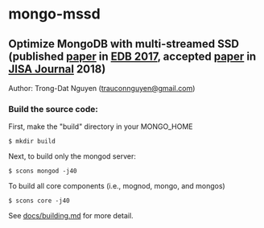 # mongo-mssd
## Optimize MongoDB with multi-streamed SSD (published [paper](https://link.springer.com/chapter/10.1007/978-981-10-6520-0_1) in [EDB 2017](http://dbsociety.or.kr/edb2017/), accepted [paper](http://jise.iis.sinica.edu.tw/pages/issues/accepted.html) in [JISA Journal](http://jise.iis.sinica.edu.tw/pages/jise/index.html) 2018)

Author: Trong-Dat Nguyen (trauconnguyen@gmail.com)

### Build the source code:

First, make the "build" directory in your MONGO_HOME

```
$ mkdir build
```

Next, to build only the mongod server:
```
$ scons mongod -j40
```

To build all core components (i.e., mognod, mongo, and mongos)

```
$ scons core -j40
```

See [docs/building.md](docs/building.md) for more detail.
